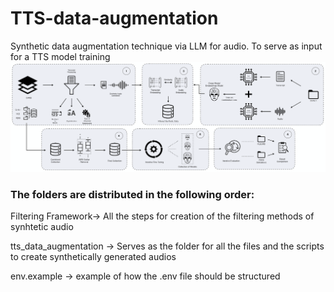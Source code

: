 # TTS-data-augmentation
Synthetic data augmentation technique via LLM for audio. To serve as input for a TTS model training
![Explanation](images/READMEIMAGE.png)

### The folders are distributed in the following order: 

Filtering Framework-> All the steps for creation of the filtering methods of synhtetic audio

tts_data_augmentation -> Serves as the folder for all the files and the scripts to create synthetically generated audios

env.example -> example of how the .env file should be structured

